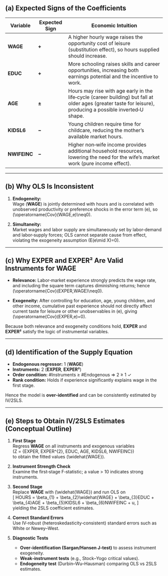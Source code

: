 ## (a) Expected Signs of the Coefficients

| Variable | Expected Sign | Economic Intuition |
|----------|---------------|--------------------|
| **WAGE** | **+** | A higher hourly wage raises the opportunity cost of leisure (substitution effect), so hours supplied should increase. |
| **EDUC** | **+** | More schooling raises skills and career opportunities, increasing both earnings potential and the incentive to work. |
| **AGE**  | **±** | Hours may rise with age early in the life‑cycle (career building) but fall at older ages (greater taste for leisure), producing a possible inverted‑U shape. |
| **KIDSL6** | **−** | Young children require time for childcare, reducing the mother’s available market hours. |
| **NWIFEINC** | **−** | Higher non‑wife income provides additional household resources, lowering the need for the wife’s market work (pure income effect). |

---

## (b) Why OLS Is Inconsistent

1. **Endogeneity:**  
   Wage (**WAGE**) is jointly determined with hours and is correlated with unobserved productivity or preference shocks in the error term \(e\), so \(\operatorname{Cov}(WAGE,e)\neq0\).

2. **Simultaneity:**  
   Market wages and labor supply are simultaneously set by labor‑demand and labor‑supply forces; OLS cannot separate cause from effect, violating the exogeneity assumption \(E(e\mid X)=0\).

---

## (c) Why **EXPER** and **EXPER²** Are Valid Instruments for **WAGE**

* **Relevance:** Labor‑market experience strongly predicts the wage rate, and including the square term captures diminishing returns; hence \(\operatorname{Cov}(EXPER,WAGE)\neq0\).

* **Exogeneity:** After controlling for education, age, young children, and other income, cumulative past experience should not directly affect current taste for leisure or other unobservables in \(e\), giving \(\operatorname{Cov}(EXPER,e)=0\).

Because both relevance and exogeneity conditions hold, **EXPER** and **EXPER²** satisfy the logic of instrumental variables.

---

## (d) Identification of the Supply Equation

* **Endogenous regressor:** 1 (**WAGE**)  
* **Instruments:** 2 (**EXPER**, **EXPER²**)  
* **Order condition:** #Instruments ≥ #Endogenous ⇒ 2 ≥ 1 ✓  
* **Rank condition:** Holds if experience significantly explains wage in the first stage.

Hence the model is **over‑identified** and can be consistently estimated by IV/2SLS.

---

## (e) Steps to Obtain IV/2SLS Estimates (Conceptual Outline)

1. **First Stage**  
   Regress **WAGE** on all instruments and exogenous variables  
   \(Z = \{EXPER, EXPER^{2}, EDUC, AGE, KIDSL6, NWIFEINC\}\)  
   to obtain the fitted values \(\widehat{WAGE}\).

2. **Instrument Strength Check**  
   Examine the first‑stage F‑statistic; a value > 10 indicates strong instruments.

3. **Second Stage**  
   Replace **WAGE** with \(\widehat{WAGE}\) and run OLS on  
   \[
     HOURS = \beta_{1} + \beta_{2}\widehat{WAGE} + \beta_{3}EDUC + \beta_{4}AGE
           + \beta_{5}KIDSL6 + \beta_{6}NWIFEINC + u,
   \]  
   yielding the 2SLS coefficient estimates.

4. **Correct Standard Errors**  
   Use IV‑robust (heteroskedasticity‑consistent) standard errors such as White or Newey–West.

5. **Diagnostic Tests**  
   * **Over‑identification (Sargan/Hansen J‑test)** to assess instrument exogeneity.  
   * **Weak‑instrument tests** (e.g., Stock–Yogo critical values).  
   * **Endogeneity test** (Durbin–Wu–Hausman) comparing OLS vs 2SLS estimates.
